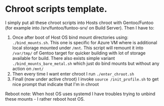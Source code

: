# Chroot scripts template.

I simply put all these chroot scripts into Hosts chroot with Gentoo/Funtoo
(for example into /srv/funtoo/funtoo-srv/ on Build Server). Then I have to:

1. Once after boot of Host OS bind mount directories using: `./bind_mounts.sh`. This
   one is specific for Azure VM where is additional local storage mounted under `/mnt`. This
   script will remount it into `/var/tmp/` of Gentoo target for quicker building with lot
   of storage available for build. There also exists simple variant `./bind_mounts_bare_metal.sh` which
   just do bind mounts but without any action on `/mnt/`
2. Then every time I want enter chroot I run `./enter_chroot.sh`
3. Finall (now under active chroot) I invoke `source /init_profile.sh`
   to get nice prompt that indicate that I'm in chroot

Reboot note: When host OS uses systemd I have troubles trying to unbind these mounts - I rather
reboot host OS.
